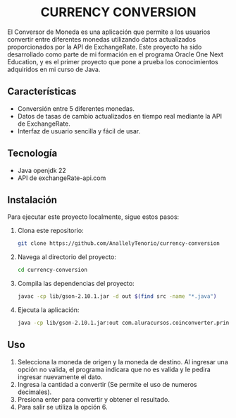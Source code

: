 <h1 align="center"> CURRENCY CONVERSION </h1>

El Conversor de Moneda es una aplicación que permite a los usuarios convertir entre diferentes monedas utilizando datos actualizados proporcionados por la API de ExchangeRate. Este proyecto ha sido desarrollado como parte de mi formación en el programa Oracle One Next Education, y es el primer proyecto que pone a prueba los conocimientos adquiridos en mi curso de Java.

## Características

- Conversión entre 5 diferentes monedas.
- Datos de tasas de cambio actualizados en tiempo real mediante la API de ExchangeRate.
- Interfaz de usuario sencilla y fácil de usar.

## Tecnología

- Java openjdk 22
- API de exchangeRate-api.com

## Instalación

Para ejecutar este proyecto localmente, sigue estos pasos:

1. Clona este repositorio:

    ```bash
    git clone https://github.com/AnallelyTenorio/currency-conversion
    ```

2. Navega al directorio del proyecto:

    ```bash
    cd currency-conversion
    ```

3. Compila las dependencias del proyecto:

    ```bash
    javac -cp lib/gson-2.10.1.jar -d out $(find src -name "*.java")
    ```

4. Ejecuta la aplicación:

    ```bash
    java -cp lib/gson-2.10.1.jar:out com.aluracursos.coinconverter.principal.Main
    ```

## Uso

1. Selecciona la moneda de origen y la moneda de destino. Al ingresar una opción no valida, el programa indicara que no es valida y le pedira ingresar nuevamente el dato.
2. Ingresa la cantidad a convertir (Se permite el uso de numeros decimales).
3. Presiona enter para convertir y obtener el resultado.
4. Para salir se utiliza la opción 6.



